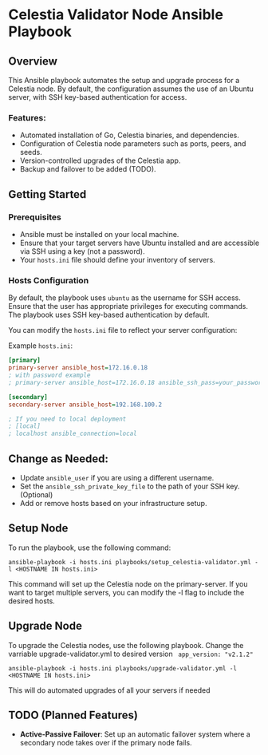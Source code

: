 # Celestia Validator Node Ansible Playbook

## Overview
This Ansible playbook automates the setup and upgrade process for a Celestia node. By default, the configuration assumes the use of an Ubuntu server, with SSH key-based authentication for access.

### Features:
- Automated installation of Go, Celestia binaries, and dependencies.
- Configuration of Celestia node parameters such as ports, peers, and seeds.
- Version-controlled upgrades of the Celestia app.
- Backup and failover to be added (TODO).

## Getting Started

### Prerequisites
- Ansible must be installed on your local machine.
- Ensure that your target servers have Ubuntu installed and are accessible via SSH using a key (not a password).
- Your `hosts.ini` file should define your inventory of servers.

### Hosts Configuration
By default, the playbook uses `ubuntu` as the username for SSH access. Ensure that the user has appropriate privileges for executing commands. The playbook uses SSH key-based authentication by default.

You can modify the `hosts.ini` file to reflect your server configuration:

Example `hosts.ini`:
```ini
[primary]
primary-server ansible_host=172.16.0.18
; with password example
; primary-server ansible_host=172.16.0.18 ansible_ssh_pass=your_password_here

[secondary]
secondary-server ansible_host=192.168.100.2

; If you need to local deployment
; [local]
; localhost ansible_connection=local
```

## Change as Needed:
- Update `ansible_user` if you are using a different username.
- Set the `ansible_ssh_private_key_file` to the path of your SSH key. (Optional)
- Add or remove hosts based on your infrastructure setup.

## Setup Node
To run the playbook, use the following command:
```
ansible-playbook -i hosts.ini playbooks/setup_celestia-validator.yml -l <HOSTNAME IN hosts.ini>
```
This command will set up the Celestia node on the primary-server. If you want to target multiple servers, you can modify the -l flag to include the desired hosts.

## Upgrade Node 
To upgrade the Celestia nodes, use the following playbook. 
Change the varriable upgrade-validator.yml to desired version
`` app_version: "v2.1.2"``

```
ansible-playbook -i hosts.ini playbooks/upgrade-validator.yml -l <HOSTNAME IN hosts.ini>
```
This will do automated upgrades of all your servers if needed

## TODO (Planned Features)
- **Active-Passive Failover**: Set up an automatic failover system where a secondary node takes over if the primary node fails.

